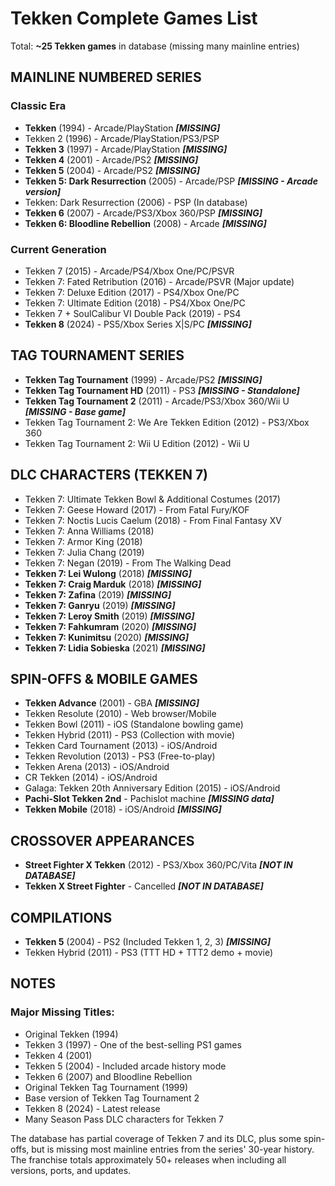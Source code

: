 # Tekken Complete Games List

Total: **~25 Tekken games** in database (missing many mainline entries)

## MAINLINE NUMBERED SERIES

### Classic Era
- **Tekken** (1994) - Arcade/PlayStation ***[MISSING]***
- Tekken 2 (1996) - Arcade/PlayStation/PS3/PSP
- **Tekken 3** (1997) - Arcade/PlayStation ***[MISSING]***
- **Tekken 4** (2001) - Arcade/PS2 ***[MISSING]***
- **Tekken 5** (2004) - Arcade/PS2 ***[MISSING]***
- **Tekken 5: Dark Resurrection** (2005) - Arcade/PSP ***[MISSING - Arcade version]***
- Tekken: Dark Resurrection (2006) - PSP (In database)
- **Tekken 6** (2007) - Arcade/PS3/Xbox 360/PSP ***[MISSING]***
- **Tekken 6: Bloodline Rebellion** (2008) - Arcade ***[MISSING]***

### Current Generation
- Tekken 7 (2015) - Arcade/PS4/Xbox One/PC/PSVR
- Tekken 7: Fated Retribution (2016) - Arcade/PSVR (Major update)
- Tekken 7: Deluxe Edition (2017) - PS4/Xbox One/PC
- Tekken 7: Ultimate Edition (2018) - PS4/Xbox One/PC
- Tekken 7 + SoulCalibur VI Double Pack (2019) - PS4
- **Tekken 8** (2024) - PS5/Xbox Series X|S/PC ***[MISSING]***

## TAG TOURNAMENT SERIES
- **Tekken Tag Tournament** (1999) - Arcade/PS2 ***[MISSING]***
- **Tekken Tag Tournament HD** (2011) - PS3 ***[MISSING - Standalone]***
- **Tekken Tag Tournament 2** (2011) - Arcade/PS3/Xbox 360/Wii U ***[MISSING - Base game]***
- Tekken Tag Tournament 2: We Are Tekken Edition (2012) - PS3/Xbox 360
- Tekken Tag Tournament 2: Wii U Edition (2012) - Wii U

## DLC CHARACTERS (TEKKEN 7)
- Tekken 7: Ultimate Tekken Bowl & Additional Costumes (2017)
- Tekken 7: Geese Howard (2017) - From Fatal Fury/KOF
- Tekken 7: Noctis Lucis Caelum (2018) - From Final Fantasy XV
- Tekken 7: Anna Williams (2018)
- Tekken 7: Armor King (2018)
- Tekken 7: Julia Chang (2019)
- Tekken 7: Negan (2019) - From The Walking Dead
- **Tekken 7: Lei Wulong** (2018) ***[MISSING]***
- **Tekken 7: Craig Marduk** (2018) ***[MISSING]***
- **Tekken 7: Zafina** (2019) ***[MISSING]***
- **Tekken 7: Ganryu** (2019) ***[MISSING]***
- **Tekken 7: Leroy Smith** (2019) ***[MISSING]***
- **Tekken 7: Fahkumram** (2020) ***[MISSING]***
- **Tekken 7: Kunimitsu** (2020) ***[MISSING]***
- **Tekken 7: Lidia Sobieska** (2021) ***[MISSING]***

## SPIN-OFFS & MOBILE GAMES
- **Tekken Advance** (2001) - GBA ***[MISSING]***
- Tekken Resolute (2010) - Web browser/Mobile
- Tekken Bowl (2011) - iOS (Standalone bowling game)
- Tekken Hybrid (2011) - PS3 (Collection with movie)
- Tekken Card Tournament (2013) - iOS/Android
- Tekken Revolution (2013) - PS3 (Free-to-play)
- Tekken Arena (2013) - iOS/Android
- CR Tekken (2014) - iOS/Android
- Galaga: Tekken 20th Anniversary Edition (2015) - iOS/Android
- **Pachi-Slot Tekken 2nd** - Pachislot machine ***[MISSING data]***
- **Tekken Mobile** (2018) - iOS/Android ***[MISSING]***

## CROSSOVER APPEARANCES
- **Street Fighter X Tekken** (2012) - PS3/Xbox 360/PC/Vita ***[NOT IN DATABASE]***
- **Tekken X Street Fighter** - Cancelled ***[NOT IN DATABASE]***

## COMPILATIONS
- **Tekken 5** (2004) - PS2 (Included Tekken 1, 2, 3) ***[MISSING]***
- Tekken Hybrid (2011) - PS3 (TTT HD + TTT2 demo + movie)

## NOTES

### Major Missing Titles:
- Original Tekken (1994)
- Tekken 3 (1997) - One of the best-selling PS1 games
- Tekken 4 (2001)
- Tekken 5 (2004) - Included arcade history mode
- Tekken 6 (2007) and Bloodline Rebellion
- Original Tekken Tag Tournament (1999)
- Base version of Tekken Tag Tournament 2
- Tekken 8 (2024) - Latest release
- Many Season Pass DLC characters for Tekken 7

The database has partial coverage of Tekken 7 and its DLC, plus some spin-offs, but is missing most mainline entries from the series' 30-year history. The franchise totals approximately 50+ releases when including all versions, ports, and updates.